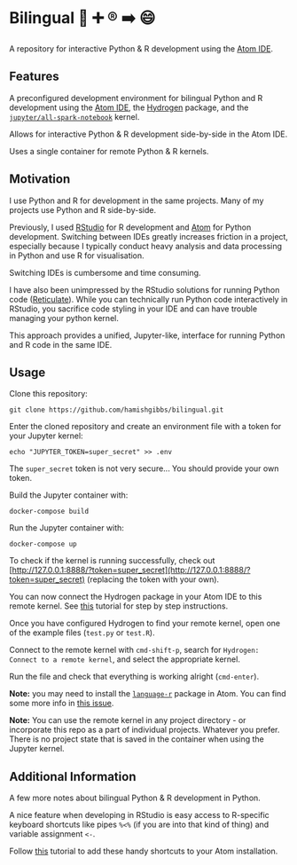 # Bilingual 🐍 ➕ ®️ ➡️ 😄

A repository for interactive Python & R development using the [Atom IDE](https://atom.io/).

## Features

A preconfigured development environment for bilingual Python and R development using the [Atom IDE](https://atom.io/), the [Hydrogen](https://atom.io/packages/hydrogen) package, and the [`jupyter/all-spark-notebook`](https://hub.docker.com/r/jupyter/all-spark-notebook) kernel.

Allows for interactive Python & R development side-by-side in the Atom IDE.

Uses a single container for remote Python & R kernels.

## Motivation

I use Python and R for development in the same projects. Many of my projects use Python and R side-by-side.

Previously, I used [RStudio](https://www.rstudio.com/) for R development and [Atom](https://atom.io/) for Python development. Switching between IDEs greatly increases friction in a project, especially because I typically conduct heavy analysis and data processing in Python and use R for visualisation.

Switching IDEs is cumbersome and time consuming.

I have also been unimpressed by the RStudio solutions for running Python code ([Reticulate](https://rstudio.github.io/reticulate/)). While you can technically run Python code interactively in RStudio, you sacrifice code styling in your IDE and can have trouble managing your python kernel.

This approach provides a unified, Jupyter-like, interface for running Python and R code in the same IDE.

## Usage

Clone this repository:

``` {bash}
git clone https://github.com/hamishgibbs/bilingual.git
```

Enter the cloned repository and create an environment file with a token for your Jupyter kernel:

``` {bash}
echo "JUPYTER_TOKEN=super_secret" >> .env
```

The `super_secret` token is not very secure... You should provide your own token.

Build the Jupyter container with:

``` {bash}
docker-compose build
```

Run the Jupyter container with:

``` {bash}
docker-compose up
```

To check if the kernel is running successfully, check out [http://127.0.0.1:8888/?token=super_secret](http://127.0.0.1:8888/?token=super_secret) (replacing the token with your own).


You can now connect the Hydrogen package in your Atom IDE to this remote kernel. See [this](https://nteract.gitbooks.io/hydrogen/content/docs/Usage/RemoteKernelConnection.html) tutorial for step by step instructions.

Once you have configured Hydrogen to find your remote kernel, open one of the example files (`test.py` or `test.R`).

Connect to the remote kernel with `cmd-shift-p`, search for `Hydrogen: Connect to a remote kernel`, and select the appropriate kernel.

Run the file and check that everything is working alright (`cmd-enter`).

**Note:** you may need to install the [`language-r`](https://atom.io/packages/language-r) package in Atom. You can find some more info in [this issue](https://github.com/nteract/hydrogen/issues/909).

**Note:** You can use the remote kernel in any project directory - or incorporate this repo as a part of individual projects. Whatever you prefer. There is no project state that is saved in the container when using the Jupyter kernel.

## Additional Information

A few more notes about bilingual Python & R development in Python.

A nice feature when developing in RStudio is easy access to R-specific keyboard shortcuts like pipes `%<%` (if you are into that kind of thing) and variable assignment `<-`.

Follow [this](http://www.goring.org/resources/atom_and_r.html) tutorial to add these handy shortcuts to your Atom installation.
